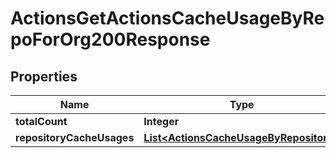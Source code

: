 

# ActionsGetActionsCacheUsageByRepoForOrg200Response


## Properties

| Name | Type | Description | Notes |
|------------ | ------------- | ------------- | -------------|
|**totalCount** | **Integer** |  |  |
|**repositoryCacheUsages** | [**List&lt;ActionsCacheUsageByRepository&gt;**](ActionsCacheUsageByRepository.md) |  |  |



